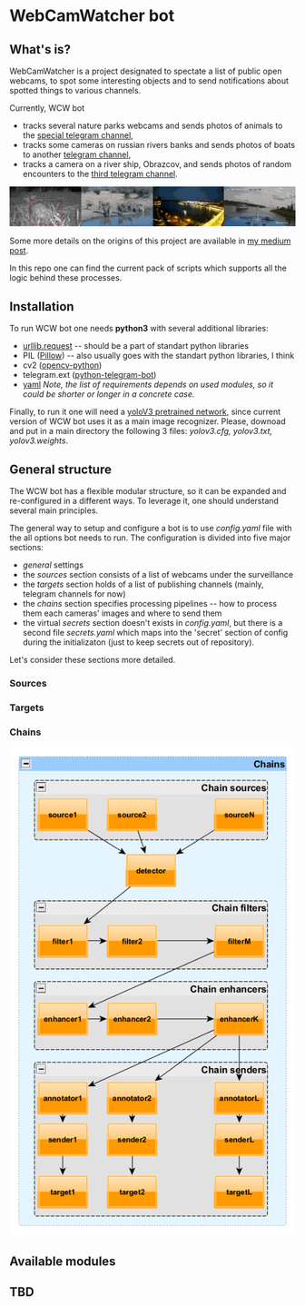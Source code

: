 # WebCamWatcher bot

## What's is?
WebCamWatcher is a project designated to spectate a list of public open webcams, to spot some interesting objects and to send notifications about spotted things to various channels.

Currently, WCW bot 
  * tracks several nature parks webcams and sends photos of animals to the [special telegram channel](https://t.me/s/WebCamWatcher),
  * tracks some cameras on russian rivers banks and sends photos of boats to another [telegram channel](https://t.me/s/wcw_boats),
  * tracks a camera on a river ship, Obrazcov, and sends photos of random encounters to the [third telegram channel](https://t.me/s/WCW_Caryatid).

![Demo pics](https://github.com/altsoph/wcw_bot/blob/master/shots.png)

Some more details on the origins of this project are available in [my medium post](https://medium.com/altsoph/webcamwatcher-ff3c80e77b95).

In this repo one can find the current pack of scripts which supports all the logic behind these processes.

## Installation

To run WCW bot one needs **python3** with several additional libraries:
  * [urllib.request](https://docs.python.org/3/library/urllib.request.html) -- should be a part of standart python libraries
  * PIL ([Pillow](https://pypi.org/project/Pillow/)) -- also usually goes with the standart python libraries, I think
  * cv2 ([opencv-python](https://pypi.org/project/opencv-python/))
  * telegram.ext ([python-telegram-bot](https://pypi.org/project/python-telegram-bot/))
  * [yaml](https://pyyaml.org/)
*Note, the list of requirements depends on used modules, so it could be shorter or longer in a concrete case.*

Finally, to run it one will need a [yoloV3 pretrained network](https://pjreddie.com/darknet/yolo/), since current version of WCW bot uses it as a main image recognizer. Please, downoad and put in a main directory the following 3 files: *yolov3.cfg, yolov3.txt, yolov3.weights*.

## General structure

The WCW bot has a flexible modular structure, so it can be expanded and re-configured in a different ways.
To leverage it, one should understand several main principles. 

The general way to setup and configure a bot is to use *config.yaml* file with the all options bot needs to run.
The configuration is divided into five major sections:
  * *general* settings
  * the *sources* section consists of a list of webcams under the surveillance
  * the *targets* section holds of a list of publishing channels (mainly, telegram channels for now)
  * the *chains* section specifies processing pipelines -- how to process them each cameras' images and where to send them
  * the virtual *secrets* section doesn't exists in *config.yaml*, but there is a second file *secrets.yaml* which maps into the 'secret' section of config during the initializaton (just to keep secrets out of repository).

Let's consider these sections more detailed.

### Sources
### Targets
### Chains

![Chain config scheme](https://github.com/altsoph/wcw_bot/blob/master/config_scheme.png)

## Available modules


## TBD

